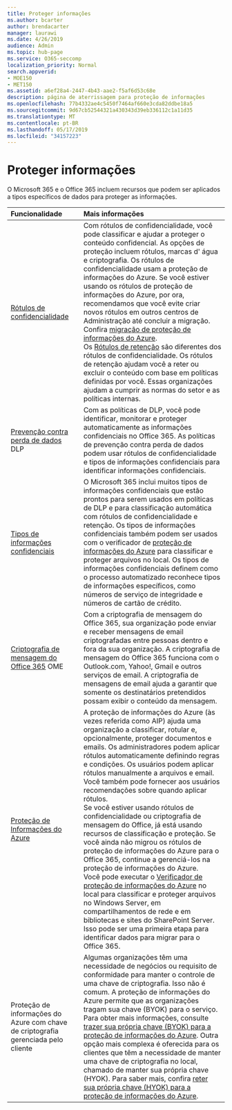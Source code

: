 ```yaml
---
title: Proteger informações
ms.author: bcarter
author: brendacarter
manager: laurawi
ms.date: 4/26/2019
audience: Admin
ms.topic: hub-page
ms.service: O365-seccomp
localization_priority: Normal
search.appverid:
- MOE150
- MET150
ms.assetid: a6ef28a4-2447-4b43-aae2-f5af6d53c68e
description: página de aterrissagem para proteção de informações
ms.openlocfilehash: 77b4332ae4c5450f7464af660e3cda82ddbe18a5
ms.sourcegitcommit: 9d67cb52544321a430343d39eb336112c1a11d35
ms.translationtype: MT
ms.contentlocale: pt-BR
ms.lasthandoff: 05/17/2019
ms.locfileid: "34157223"
---
```

# <a name="protect-information"></a>Proteger informações

O Microsoft 365 e o Office 365 incluem recursos que podem ser aplicados a tipos específicos de dados para proteger as informações.


|**Funcionalidade**|**Mais informações**|
|:-----|:-----|
|[Rótulos de confidencialidade](sensitivity-labels.md) <br/> |Com rótulos de confidencialidade, você pode classificar e ajudar a proteger o conteúdo confidencial. As opções de proteção incluem rótulos, marcas d' água e criptografia. Os rótulos de confidencialidade usam a proteção de informações do Azure. Se você estiver usando os rótulos de proteção de informações do Azure, por ora, recomendamos que você evite criar novos rótulos em outros centros de Administração até concluir a migração. Confira [migração de proteção de informações do Azure](https://docs.microsoft.com/en-us/azure/information-protection/configure-policy-migrate-labels). <br/> Os [Rótulos de retenção](retention-policies.md) são diferentes dos rótulos de confidencialidade. Os rótulos de retenção ajudam você a reter ou excluir o conteúdo com base em políticas definidas por você. Essas organizações ajudam a cumprir as normas do setor e as políticas internas.|
|[Prevenção contra perda de dados](data-loss-prevention-policies.md) DLP  <br/> |Com as políticas de DLP, você pode identificar, monitorar e proteger automaticamente as informações confidenciais no Office 365. As políticas de prevenção contra perda de dados podem usar rótulos de confidencialidade e tipos de informações confidenciais para identificar informações confidenciais. <br/> |
|[Tipos de informações confidenciais](what-the-sensitive-information-types-look-for.md) <br/> |O Microsoft 365 inclui muitos tipos de informações confidenciais que estão prontos para serem usados em políticas de DLP e para classificação automática com rótulos de confidencialidade e retenção. Os tipos de informações confidenciais também podem ser usados com o verificador de [proteção de informações do Azure](https://docs.microsoft.com/en-us/azure/information-protection/deploy-aip-scanner) para classificar e proteger arquivos no local. Os tipos de informações confidenciais definem como o processo automatizado reconhece tipos de informações específicos, como números de serviço de integridade e números de cartão de crédito.   <br/> |
|[Criptografia de mensagem do Office 365](ome.md) OME  <br/> |Com a criptografia de mensagem do Office 365, sua organização pode enviar e receber mensagens de email criptografadas entre pessoas dentro e fora da sua organização. A criptografia de mensagem do Office 365 funciona com o Outlook.com, Yahoo!, Gmail e outros serviços de email. A criptografia de mensagens de email ajuda a garantir que somente os destinatários pretendidos possam exibir o conteúdo da mensagem. <br/> |
|[Proteção de Informações do Azure](https://docs.microsoft.com/en-us/azure/information-protection/)<br/> |A proteção de informações do Azure (às vezes referida como AIP) ajuda uma organização a classificar, rotular e, opcionalmente, proteger documentos e emails. Os administradores podem aplicar rótulos automaticamente definindo regras e condições. Os usuários podem aplicar rótulos manualmente a arquivos e email. Você também pode fornecer aos usuários recomendações sobre quando aplicar rótulos.<br/> Se você estiver usando rótulos de confidencialidade ou criptografia de mensagem do Office, já está usando recursos de classificação e proteção. Se você ainda não migrou os rótulos de proteção de informações do Azure para o Office 365, continue a gerenciá-los na proteção de informações do Azure.  <br/>Você pode executar o [Verificador de proteção de informações do Azure](https://docs.microsoft.com/en-us/azure/information-protection/deploy-aip-scanner) no local para classificar e proteger arquivos no Windows Server, em compartilhamentos de rede e em bibliotecas e sites do SharePoint Server. Isso pode ser uma primeira etapa para identificar dados para migrar para o Office 365.
|Proteção de informações do Azure com chave de criptografia gerenciada pelo cliente <br/> |Algumas organizações têm uma necessidade de negócios ou requisito de conformidade para manter o controle de uma chave de criptografia. Isso não é comum. A proteção de informações do Azure permite que as organizações tragam sua chave (BYOK) para o serviço. Para obter mais informações, consulte [trazer sua própria chave (BYOK) para a proteção de informações do Azure](https://docs.microsoft.com/en-us/azure/information-protection/byok-price-restrictions). Outra opção mais complexa é oferecida para os clientes que têm a necessidade de manter uma chave de criptografia no local, chamado de manter sua própria chave (HYOK).  Para saber mais, confira [reter sua própria chave (HYOK) para a proteção de informações do Azure](https://docs.microsoft.com/en-us/azure/information-protection/configure-adrms-restrictions). <br/> |
    

